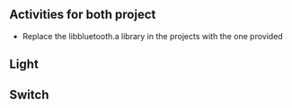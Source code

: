 ## Activities for both project

- Replace the libbluetooth.a library in the projects with the one provided

## Light

## Switch
